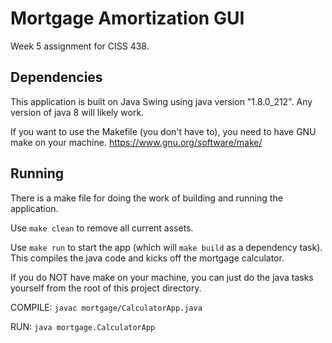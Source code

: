 # Mortgage Amortization GUI

Week 5 assignment for CISS 438.

## Dependencies

This application is built on Java Swing using java version "1.8.0_212".
Any version of java 8 will likely work.

If you want to use the Makefile (you don't have to), you need to have GNU make on your machine.
https://www.gnu.org/software/make/

## Running

There is a make file for doing the work of building and running the application.

Use `make clean` to remove all current assets.

Use `make run` to start the app (which will `make build` as a dependency task).  This compiles
the java code and kicks off the mortgage calculator.

If you do NOT have make on your machine, you can just do the java tasks yourself from
the root of this project directory.

COMPILE:
`javac mortgage/CalculatorApp.java`

RUN:
`java mortgage.CalculatorApp`